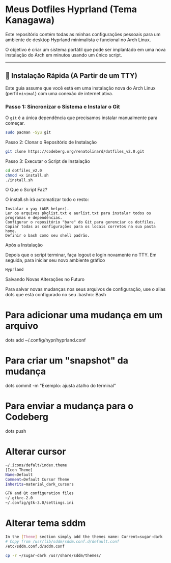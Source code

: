 # Meus Dotfiles Hyprland (Tema Kanagawa)

Este repositório contém todas as minhas configurações pessoais para um 
ambiente de desktop Hyprland minimalista e funcional no Arch Linux.

O objetivo é criar um sistema portátil que pode ser implantado em uma nova 
instalação do Arch em minutos usando um único script.

---

## 🚀 Instalação Rápida (A Partir de um TTY)

Este guia assume que você está em uma instalação nova do Arch Linux 
(perfil `minimal`) com uma conexão de internet ativa.

### Passo 1: Sincronizar o Sistema e Instalar o Git

O `git` é a única dependência que precisamos instalar manualmente para começar.

```bash
sudo pacman -Syu git
```

Passo 2: Clonar o Repositório de Instalação

```bash
git clone https://codeberg.org/renatolinard/dotfiles_v2.0.git
```

Passo 3: Executar o Script de Instalação
```bash
cd dotfiles_v2.0
chmod +x install.sh
./install.sh
```

O Que o Script Faz?

O install.sh irá automatizar todo o resto:

    Instalar o yay (AUR helper).
    Ler os arquivos pkglist.txt e aurlist.txt para instalar todos os programas e dependências.
    Configurar o repositório "bare" do Git para gerenciar os dotfiles.
    Copiar todas as configurações para os locais corretos na sua pasta home.
    Definir o bash como seu shell padrão.

Após a Instalação

Depois que o script terminar, faça logout e login novamente no TTY. Em seguida, 
para iniciar seu novo ambiente gráfico
```bash
Hyprland
```

Salvando Novas Alterações no Futuro

Para salvar novas mudanças nos seus arquivos de configuração, use o alias dots que está configurado no seu .bashrc:
Bash

# Para adicionar uma mudança em um arquivo
dots add ~/.config/hypr/hyprland.conf

# Para criar um "snapshot" da mudança
dots commit -m "Exemplo: ajusta atalho do terminal"

# Para enviar a mudança para o Codeberg
dots push

# Alterar cursor
```bash
~/.icons/defalt/index.theme
[Icon Theme]
Name=Default
Comment=Default Cursor Theme
Inherits=material_dark_cursors

GTK and Qt configuration files
~/.gtkrc-2.0
~/.config/gtk-3.0/settings.ini

```

# Alterar tema sddm
```bash
In the [Theme] section simply add the themes name: Current=sugar-dark
# Copy from /usr/lib/sddm/sddm.conf.d/default.conf
/etc/sddm.conf.d/sddm.conf

cp -r ~/sugar-dark /usr/share/sddm/themes/
```
